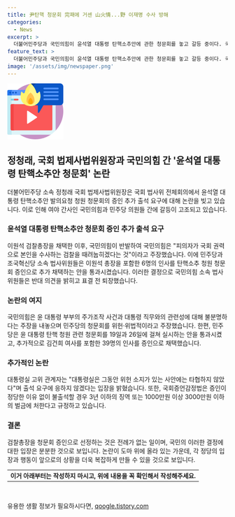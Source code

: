 ```yaml
---
title: 尹탄핵 청문회 完패에 거센 山火情...野 이재명 수사 방해
categories:
  - News
excerpt: >
  더불어민주당과 국민의힘이 윤석열 대통령 탄핵소추안에 관한 청문회를 놓고 갈등 중이다. 국민의힘이 윤 대통령 부부와 관련된 사건을 탄핵 사유로 인정하지 않으면서 민주당의 청문회를 반발하고 있다. 이에 민주당은 검찰총장과 대통령실 관계자들을 증인으로 선정하여 청문회를 진행하기로 했는데, 이로써 양측 간 대치가 심화되고 있다.특히, 검찰총장을 증인으로 선정하는 것은 전례가 없는 일로, 정치적 갈등이 뜨거워지고 있다.
feature_text: >
  더불어민주당과 국민의힘이 윤석열 대통령 탄핵소추안에 관한 청문회를 놓고 갈등 중이다. 국민의힘이 윤 대통령 부부와 관련된 사건을 탄핵 사유로 인정하지 않으면서 민주당의 청문회를 반발하고 있다. 이에 민주당은 검찰총장과 대통령실 관계자들을 증인으로 선정하여 청문회를 진행하기로 했는데, 이로써 양측 간 대치가 심화되고 있다.특히, 검찰총장을 증인으로 선정하는 것은 전례가 없는 일로, 정치적 갈등이 뜨거워지고 있다.
image: '/assets/img/newspaper.png'
---
```


<p><img src="/assets/img/news.png" alt="rentncar 속보" /></p>

<h2 data-ke-size="size26">정청래, 국회 법제사법위원장과 국민의힘 간 '윤석열 대통령 탄핵소추안 청문회' 논란</h2>

<p data-ke-size="size16">더불어민주당 소속 정청래 국회 법제사법위원장은 국회 법사위 전체회의에서 윤석열 대통령 탄핵소추안 발의요청 청원 청문회의 증인 추가 출석 요구에 대해 논란을 빚고 있습니다. 이로 인해 여야 간사인 국민의힘과 민주당 의원들 간에 갈등이 고조되고 있습니다.</p>

<h3 data-ke-size="size24">윤석열 대통령 탄핵소추안 청문회 증인 추가 출석 요구</h3>

<p data-ke-size="size16">이원석 검찰총장을 채택한 이후, 국민의힘이 반발하여 국민의힘은 "피의자가 국회 권력으로 본인을 수사하는 검찰을 때려눕히겠다는 것"이라고 주장했습니다. 이에 민주당과 조국혁신당 소속 법사위원들은 이원석 총장을 포함한 6명의 인사를 탄핵소추 청원 청문회 증인으로 추가 채택하는 안을 통과시켰습니다. 이러한 결정으로 국민의힘 소속 법사위원들은 반대 의견을 밝히고 표결 전 퇴장했습니다.</p>

<h3 data-ke-size="size24">논란의 여지</h3>

<p data-ke-size="size16">국민의힘은 윤 대통령 부부의 주가조작 사건과 대통령 직무와의 관련성에 대해 불분명하다는 주장을 내놓으며 민주당의 청문회를 위헌·위법적이라고 주장했습니다. 한편, 민주당은 윤 대통령 탄핵 청원 관련 청문회를 19일과 26일에 걸쳐 실시하는 안을 통과시켰고, 추가적으로 김건희 여사를 포함한 39명의 인사를 증인으로 채택했습니다.</p>

<h3 data-ke-size="size24">추가적인 논란</h3>

<p data-ke-size="size16">대통령실 고위 관계자는 "대통령실은 그동안 위헌 소지가 있는 사안에는 타협하지 않았다"며 출석 요구에 응하지 않겠다는 입장을 밝혔습니다. 또한, 국회증언감정법은 증인이 정당한 이유 없이 불출석할 경우 3년 이하의 징역 또는 1000만원 이상 3000만원 이하의 벌금에 처한다고 규정하고 있습니다.</p>

<h3 data-ke-size="size24">결론</h3>

<p data-ke-size="size16">검찰총장을 청문회 증인으로 선정하는 것은 전례가 없는 일이며, 국민의 이러한 결정에 대한 입장은 분분한 것으로 보입니다. 논란이 도마 위에 올라 있는 가운데, 각 정당의 입장과 행동이 앞으로의 상황을 더욱 복잡하게 만들 수 있을 것으로 보입니다.</p>

<table>
    <tr>
        <td style="text-align: center; height: 17px;"><b>이거 아래부터는 작성하지 마시고, 위에 내용을 꼭 확인해서 작성해주세요.</b></td>
    </tr>
</table>

<p data-ke-size="size16">&nbsp;</p>
유용한 생활 정보가 필요하시다면, <a href="https://qoogle.tistory.com" rel="dofollow">qoogle.tistory.com</a>


